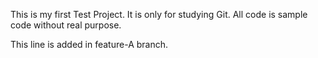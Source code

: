 This is my first Test Project. It is only for studying Git. All code is sample code without real purpose.

This line is added in feature-A branch. 
